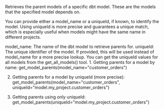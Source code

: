 <instructions>
Retrieves the parent models of a specific dbt model. These are the models that the specified model depends on.

You can provide either a model_name or a uniqueId, if known, to identify the model. Using uniqueId is more precise and guarantees a unique match, which is especially useful when models might have the same name in different projects.
</instructions>

<parameters>
model_name: The name of the dbt model to retrieve parents for.
uniqueId: The unique identifier of the model. If provided, this will be used instead of model_name for a more precise lookup. You can get the uniqueId values for all models from the get_all_models() tool.
</parameters>

<examples>
1. Getting parents for a model by name:
   get_model_parents(model_name="customer_orders")

2. Getting parents for a model by uniqueId (more precise):
   get_model_parents(model_name="customer_orders", uniqueId="model.my_project.customer_orders")

3. Getting parents using only uniqueId:
   get_model_parents(uniqueId="model.my_project.customer_orders")
</examples>
